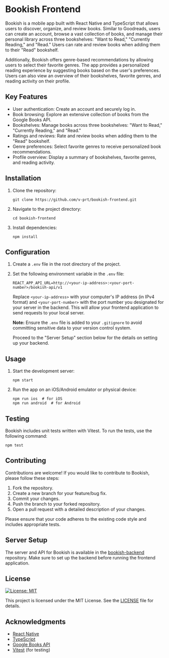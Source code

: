 # Bookish Frontend

Bookish is a mobile app built with React Native and TypeScript that allows users to discover, organize, and review books. Similar to Goodreads, users can create an account, browse a vast collection of books, and manage their personal library across three bookshelves: "Want to Read," "Currently Reading," and "Read." Users can rate and review books when adding them to their "Read" bookshelf.

Additionally, Bookish offers genre-based recommendations by allowing users to select their favorite genres. The app provides a personalized reading experience by suggesting books based on the user's preferences. Users can also view an overview of their bookshelves, favorite genres, and reading activity on their profile.

## Key Features

- User authentication: Create an account and securely log in.
- Book browsing: Explore an extensive collection of books from the Google Books API.
- Bookshelves: Manage books across three bookshelves: "Want to Read," "Currently Reading," and "Read."
- Ratings and reviews: Rate and review books when adding them to the "Read" bookshelf.
- Genre preferences: Select favorite genres to receive personalized book recommendations.
- Profile overview: Display a summary of bookshelves, favorite genres, and reading activity.

## Installation

1. Clone the repository:
   ```shell
   git clone https://github.com/v-prt/bookish-frontend.git
   ```
2. Navigate to the project directory:
   ```shell
   cd bookish-frontend
   ```
3. Install dependencies:
   ```shell
   npm install
   ```

## Configuration

1. Create a `.env` file in the root directory of the project.
2. Set the following environment variable in the `.env` file:

   ```plaintext
   REACT_APP_API_URL=http://<your-ip-address>:<your-port-number>/bookish-api/v1
   ```

   Replace `<your-ip-address>` with your computer's IP address (in IPv4 format) and `<your-port-number>` with the port number you designated for your server in the backend. This will allow your frontend application to send requests to your local server.

   **Note:** Ensure the `.env` file is added to your `.gitignore` to avoid committing sensitive data to your version control system.

   Proceed to the "Server Setup" section below for the details on setting up your backend.

## Usage

1. Start the development server:
   ```shell
   npm start
   ```
2. Run the app on an iOS/Android emulator or physical device:
   ```shell
   npm run ios  # for iOS
   npm run android  # for Android
   ```

## Testing

Bookish includes unit tests written with Vitest. To run the tests, use the following command:
```shell
npm test
```

## Contributing

Contributions are welcome! If you would like to contribute to Bookish, please follow these steps:

1. Fork the repository.
2. Create a new branch for your feature/bug fix.
3. Commit your changes.
4. Push the branch to your forked repository.
5. Open a pull request with a detailed description of your changes.

Please ensure that your code adheres to the existing code style and includes appropriate tests.

## Server Setup

The server and API for Bookish is available in the [bookish-backend](https://github.com/v-prt/bookish-backend) repository. Make sure to set up the backend before running the frontend application.

## License

[![License: MIT](https://img.shields.io/badge/License-MIT-yellow.svg)](https://opensource.org/licenses/MIT)

This project is licensed under the MIT License. See the [LICENSE](LICENSE) file for details.

## Acknowledgments

- [React Native](https://reactnative.dev/)
- [TypeScript](https://www.typescriptlang.org/)
- [Google Books API](https://developers.google.com/books)
- [Vitest](https://vitest.dev/) (for testing)
